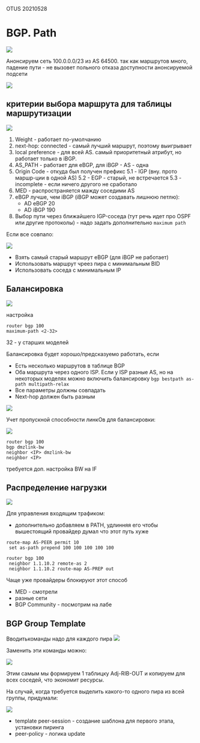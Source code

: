 OTUS 20210528

# BGP. Path #

![](pictures/01.jpg)

Анонсируем сеть 100.0.0.0/23 из AS 64500. так как маршрутов много, падение пути - не вызовет польного отказа доступности анонсируемой подсети

![](pictures/02.jpg)

## критерии выбора маршрута для таблицы маршрутизации ##

![](pictures/03.jpg)

1. Weight - работает по-умолчанию
2. next-hop: connected - самый лучший маршрут, поэтому выигрывает
3. local preference - для всей AS. самый приоритетный атрибут, но работает только в iBGP.
4. AS_PATH - работает для eBGP, для iBGP - AS - одна
5. Origin Code - откуда был получен префикс
   5.1 - IGP (вну. прото маршр-ции в  одной AS)
   5.2 - EGP - старый, не встречается
   5.3 - incomplete - если ничего другого не сработало
6. MED - распространяется мажду соседими AS
7. eBGP лучше, чем iBGP (iBGP может создавать лишнюю петлю):
   - AD eBGP 20
   - AD iBGP 190
8. Выбор пути через ближайшего IGP-соседа (тут речь идет про OSPF или другие протоколы) - надо задать дополнительно ```maximum path```

Если все совпало:

![](pictures/04.jpg)

- Взять самый старый маршрут eBGP (для iBGP не работает)
- Использовать маршрут чреез пира с минимальным BID
- Использовать соседа с минимальным IP

## Балансировка ##

![](pictures/05.jpg)

настройка 
```
router bgp 100
maximum-path <2-32>
```
32 - у старших моделей

Балансировка будет хорошо/предсказуемо работать, если
- Есть несколько маршрутов в таблице BGP
- Оба маршрута через одного ISP. Если у ISP разные AS, но на некоторых моделях можно включить балансировку ```bgp bestpath as-path multipath-relax```
- Все параметры должны совпадать
- Next-hop должен быть разным

![](pictures/06.jpg)

Учет пропускной способности линкОв для балансировки:

![](pictures/07.jpg)

```
router bgp 100
bgp dmzlink-bw
neighbor <IP> dmzlink-bw
neighbor <IP>
```
требуется доп. настройка BW на IF

## Распределение нагрузки ##

![](pictures/08.jpg)

Для управления входящим трафиком:
- дополнительно добавляем в PATH, удлинняя его чтобы вышестоящий провайдер думал что этот путь хуже
```
route-map AS-PEER permit 10
 set as-path prepend 100 100 100 100 100

router bgp 100
 neighbor 1.1.10.2 remote-as 2
 neighbor 1.1.10.2 route-map AS-PREP out
```
Чаще уже провайдеры блокируют этот способ

- MED - смотрели
- разные сети
- BGP Community - посмотрим на лабе

## BGP Group Template ##

Вводитькоманды надо для каждого пира
![](pictures/09.jpg)

Заменить эти команды можно:

![](pictures/10.jpg)

Этим самым мы формируем 1 таблицку Adj-RIB-OUT и копируем для всех соседей, что экономит ресурсы.

На случай, когда требуется выделить какого-то одного пира из всей группы, придумали:

![](pictures/11.jpg)

- template peer-session - создание шаблона для первого этапа, установки пиринга
- peer-policy - логика update

